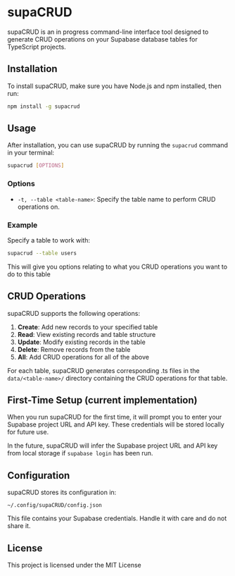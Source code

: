 # supaCRUD

supaCRUD is an in progress command-line interface tool designed to generate CRUD operations on your Supabase database tables for TypeScript projects.

## Installation

To install supaCRUD, make sure you have Node.js and npm installed, then run:

```bash
npm install -g supacrud
```

## Usage

After installation, you can use supaCRUD by running the `supacrud` command in your terminal:

```bash
supacrud [OPTIONS]
```

### Options

- `-t, --table <table-name>`: Specify the table name to perform CRUD operations on.

### Example

Specify a table to work with:
```bash
supacrud --table users
```

This will give you options relating to what you CRUD operations you want to do to this table

## CRUD Operations

supaCRUD supports the following operations:

1. **Create**: Add new records to your specified table
2. **Read**: View existing records and table structure
3. **Update**: Modify existing records in the table
4. **Delete**: Remove records from the table
5. **All**: Add CRUD operations for all of the above

For each table, supaCRUD generates corresponding .ts files in the `data/<table-name>/` directory containing the CRUD operations for that table.

## First-Time Setup (current implementation)

When you run supaCRUD for the first time, it will prompt you to enter your Supabase project URL and API key. These credentials will be stored locally for future use.

In the future, supaCRUD will infer the Supabase project URL and API key from local storage if `supabase login` has been run.

## Configuration

supaCRUD stores its configuration in:

```
~/.config/supaCRUD/config.json
```

This file contains your Supabase credentials. Handle it with care and do not share it.

## License

This project is licensed under the MIT License
